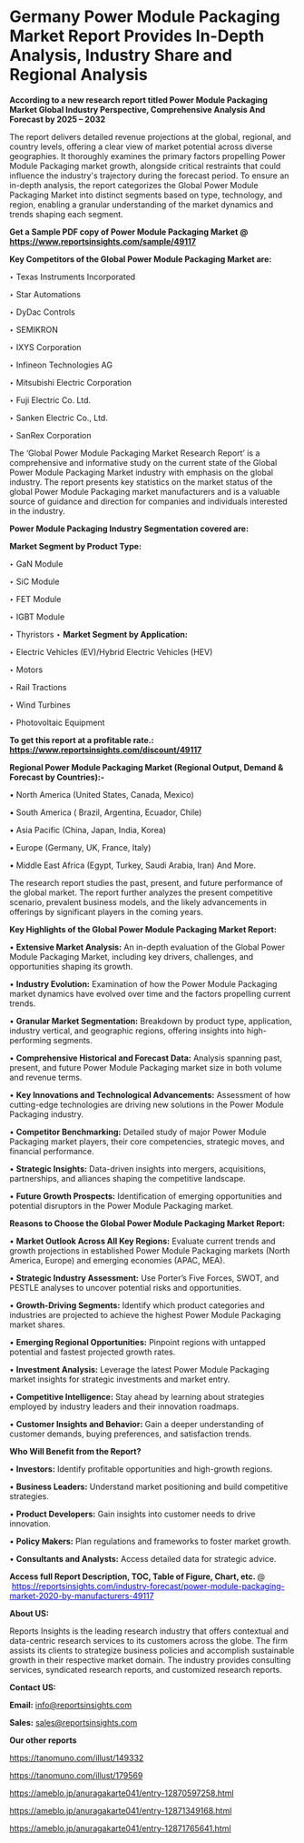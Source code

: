 # Germany Power Module Packaging Market Report Provides In-Depth Analysis, Industry Share and Regional Analysis

<strong>According to a new research report titled Power Module Packaging Market Global Industry Perspective, Comprehensive Analysis And Forecast by 2025 – 2032</strong>

The report delivers detailed revenue projections at the global, regional, and country levels, offering a clear view of market potential across diverse geographies. It thoroughly examines the primary factors propelling Power Module Packaging market growth, alongside critical restraints that could influence the industry's trajectory during the forecast period. To ensure an in-depth analysis, the report categorizes the Global Power Module Packaging Market into distinct segments based on type, technology, and region, enabling a granular understanding of the market dynamics and trends shaping each segment.

<strong>Get a Sample PDF copy of Power Module Packaging Market </strong><strong>@<a href=https://www.reportsinsights.com/sample/49117 style=color:#0000ff;> https://www.reportsinsights.com/sample/49117</a></strong></font>

<strong>Key Competitors of the Global Power Module Packaging Market are:</strong>

‣ Texas Instruments Incorporated

‣ Star Automations

‣ DyDac Controls

‣ SEMIKRON

‣ IXYS Corporation

‣ Infineon Technologies AG

‣ Mitsubishi Electric Corporation

‣ Fuji Electric Co. Ltd.

‣ Sanken Electric Co., Ltd.

‣ SanRex Corporation

The ‘Global Power Module Packaging Market Research Report’ is a comprehensive and informative study on the current state of the Global Power Module Packaging Market industry with emphasis on the global industry. The report presents key statistics on the market status of the global Power Module Packaging market manufacturers and is a valuable source of guidance and direction for companies and individuals interested in the industry.

<strong>Power Module Packaging Industry Segmentation covered are:</strong>

<strong>Market Segment by Product Type:</strong>

‣ GaN Module

‣ SiC Module

‣ FET Module

‣ IGBT Module

‣ Thyristors
‣ 
<strong>Market Segment by Application:</strong>

‣ Electric Vehicles (EV)/Hybrid Electric Vehicles (HEV)

‣ Motors

‣ Rail Tractions

‣ Wind Turbines

‣ Photovoltaic Equipment

<strong>To get this report at a profitable rate.: <a href=https://www.reportsinsights.com/discount/49117 style=color:#0000ff;>https://www.reportsinsights.com/discount/49117</a></strong></font>

<strong>Regional Power Module Packaging Market (Regional Output, Demand &amp; Forecast by Countries):-</strong>

• North America (United States, Canada, Mexico)

• South America ( Brazil, Argentina, Ecuador, Chile)

• Asia Pacific (China, Japan, India, Korea)

• Europe (Germany, UK, France, Italy)

• Middle East Africa (Egypt, Turkey, Saudi Arabia, Iran) And More.

The research report studies the past, present, and future performance of the global market. The report further analyzes the present competitive scenario, prevalent business models, and the likely advancements in offerings by significant players in the coming years.

<strong>Key Highlights of the Global Power Module Packaging Market Report:</strong>

• <strong>Extensive Market Analysis:</strong> An in-depth evaluation of the Global Power Module Packaging Market, including key drivers, challenges, and opportunities shaping its growth.

• <strong>Industry Evolution:</strong> Examination of how the Power Module Packaging market dynamics have evolved over time and the factors propelling current trends.

• <strong>Granular Market Segmentation:</strong> Breakdown by product type, application, industry vertical, and geographic regions, offering insights into high-performing segments.

• <strong>Comprehensive Historical and Forecast Data:</strong> Analysis spanning past, present, and future Power Module Packaging market size in both volume and revenue terms.

• <strong>Key Innovations and Technological Advancements:</strong> Assessment of how cutting-edge technologies are driving new solutions in the Power Module Packaging industry.

• <strong>Competitor Benchmarking:</strong> Detailed study of major Power Module Packaging market players, their core competencies, strategic moves, and financial performance.

• <strong>Strategic Insights:</strong> Data-driven insights into mergers, acquisitions, partnerships, and alliances shaping the competitive landscape.

• <strong>Future Growth Prospects:</strong> Identification of emerging opportunities and potential disruptors in the Power Module Packaging market.

<strong>Reasons to Choose the Global Power Module Packaging Market Report:</strong>

• <strong>Market Outlook Across All Key Regions:</strong> Evaluate current trends and growth projections in established Power Module Packaging markets (North America, Europe) and emerging economies (APAC, MEA).

• <strong>Strategic Industry Assessment:</strong> Use Porter’s Five Forces, SWOT, and PESTLE analyses to uncover potential risks and opportunities.

• <strong>Growth-Driving Segments:</strong> Identify which product categories and industries are projected to achieve the highest Power Module Packaging market shares.

• <strong>Emerging Regional Opportunities:</strong> Pinpoint regions with untapped potential and fastest projected growth rates.

• <strong>Investment Analysis:</strong> Leverage the latest Power Module Packaging market insights for strategic investments and market entry.

• <strong>Competitive Intelligence:</strong> Stay ahead by learning about strategies employed by industry leaders and their innovation roadmaps.

• <strong>Customer Insights and Behavior:</strong> Gain a deeper understanding of customer demands, buying preferences, and satisfaction trends.

<strong>Who Will Benefit from the Report?</strong>

• <strong>Investors:</strong> Identify profitable opportunities and high-growth regions.

• <strong>Business Leaders:</strong> Understand market positioning and build competitive strategies.

• <strong>Product Developers:</strong> Gain insights into customer needs to drive innovation.

• <strong>Policy Makers:</strong> Plan regulations and frameworks to foster market growth.

• <strong>Consultants and Analysts:</strong> Access detailed data for strategic advice.
</ul>
<strong>Access full Report Description, TOC, Table of Figure, Chart, etc. </strong>@  <a href=https://reportsinsights.com/industry-forecast/power-module-packaging-market-2020-by-manufacturers-49117 style=color:#0000ff;>https://reportsinsights.com/industry-forecast/power-module-packaging-market-2020-by-manufacturers-49117</a></font>

<strong><strong>About US</strong>:</strong>

Reports Insights is the leading research industry that offers contextual and data-centric research services to its customers across the globe. The firm assists its clients to strategize business policies and accomplish sustainable growth in their respective market domain. The industry provides consulting services, syndicated research reports, and customized research reports.

<strong>Contact US:</strong>

<p class=""""><b>Email:</b> <a href=mailto:info@reportsinsights.com>info@reportsinsights.com</a></p>
<p class=""""><b>Sales:</b> <a href=mailto:sales@reportsinsights.com>sales@reportsinsights.com</a></p>

<strong>Our other reports</strong>

<a href=https://tanomuno.com/illust/149332>https://tanomuno.com/illust/149332</a>

<a href=https://tanomuno.com/illust/179569>https://tanomuno.com/illust/179569</a>

<a href=https://ameblo.jp/anuragakarte041/entry-12870597258.html>https://ameblo.jp/anuragakarte041/entry-12870597258.html</a>

<a href=https://ameblo.jp/anuragakarte041/entry-12871349168.html>https://ameblo.jp/anuragakarte041/entry-12871349168.html</a>

<a href=https://ameblo.jp/anuragakarte041/entry-12871765641.html>https://ameblo.jp/anuragakarte041/entry-12871765641.html</a>
